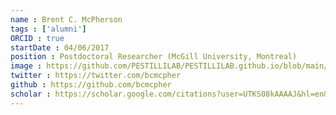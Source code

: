 ```yaml
---
name : Brent C. McPherson
tags : ['alumni']
ORCID : true
startDate : 04/06/2017
position : Postdoctoral Researcher (McGill University, Montreal)
image : https://github.com/PESTILLILAB/PESTILLILAB.github.io/blob/main/static/img/brent-mpherson.jpeg
twitter : https://twitter.com/bcmcpher
github : https://github.com/bcmcpher
scholar : https://scholar.google.com/citations?user=UTKS08kAAAAJ&hl=en&oi=ao
---
```

